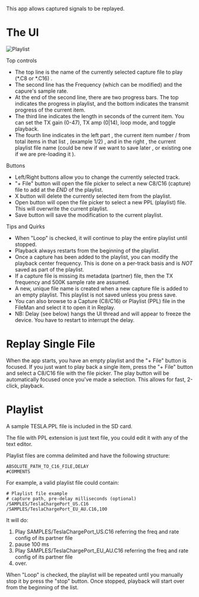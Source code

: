 This app allows captured signals to be replayed.

# The UI

![Playlist](https://github.com/eried/portapack-mayhem/assets/3761006/8e494c6a-bed6-43f8-8af0-aca58f7958ff)

Top controls
* The top line is the name of the currently selected capture file to play (*.C8 or *.C16) .
* The second line has the Frequency (which can be modified) and the capure's sample rate.
* At the end of the second line, there are two progress bars. The top indicates the progress in playlist, and the bottom indicates the transmit progress of the current item.
* The third line indicates the length in seconds of the current item. You can set the TX gain (0-47), TX amp (0|14), loop mode, and toggle playback.
* The fourth line indicates in the left part , the current item number / from total items in that list , (example 1/2) , and in the right ,  the current playlist file name (could be new if we want to save later , or existing one if we are pre-loading it ).

Buttons
* Left/Right buttons allow you to change the currently selected track.
* "+ File" button will open the file picker to select a new C8/C16 (capture) file to add at the *END* of the playlist.
* X button will delete the currently selected item from the playlist.
* Open button will open the file picker to select a new PPL (playlist) file. This will overwrite the current playlist.
* Save button will save the modification to the current playlist.

Tips and Quirks
- When "Loop" is checked, it will continue to play the entire playlist until stopped.
- Playback always restarts from the beginning of the playlist.
- Once a capture has been added to the playlist, you can modify the playback center frequency. This is done on a per-track basis and is _NOT_ saved as part of the playlist.
- If a capture file is missing its metadata (partner) file, then the TX frequency and 500K sample rate are assumed.
- A new, unique file name is created when a new capture file is added to an empty playlist. This playlist is not saved unless you press save.
- You can also browse to a Capture (C8/C16) or Playlist (PPL) file in the FileMan and select it to open it in Replay.
- NB: Delay (see below) hangs the UI thread and will appear to freeze the device. You have to restart to interrupt the delay.

# Replay Single File

When the app starts, you have an empty playlist and the "+ File" button is focused. If you just want to play back a single item, press the "+ File" button and select a C8/C16 file with the file picker.
The play button will be automatically focused once you've made a selection. This allows for fast, 2-click, playback.

# Playlist

A sample TESLA.PPL file is included in the SD card.

The file with PPL extension is just text file, you could edit it with any of the text editor.

Playlist files are comma delimited and have the following structure:

```
ABSOLUTE_PATH_TO_C16_FILE,DELAY  
#COMMENTS
```

For example, a valid playlist file could contain:
```
# Playlist file example
# capture path, pre-delay milliseconds (optional)
/SAMPLES/TeslaChargePort_US.C16
/SAMPLES/TeslaChargePort_EU_AU.C16,100
```

It will do:  
1. Play SAMPLES/TeslaChargePort_US.C16 referring the freq and rate config of its partner file 
2. pause 100 ms  
3. Play SAMPLES/TeslaChargePort_EU_AU.C16 referring the freq and rate config of its partner file  
4. over.  

When "Loop" is checked, the playlist will be repeated until you manually stop it by press the "stop" button.
Once stopped, playback will start over from the beginning of the list.  
